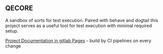 ## QECORE

A sandbox of sorts for test execution. Paired with behave and dogtail this project serves as a useful tool for test execution with minimal required setup.

[Project Documentation in gitlab Pages](https://dogtail.gitlab.io/qecore/index.html) - build by CI pipelines on every change
